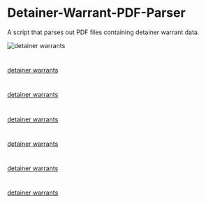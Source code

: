 # Detainer-Warrant-PDF-Parser
A script that parses out PDF files containing detainer warrant data. 


![detainer warrants](https://github.com/ThomasPepperz/Detainer-Warrant-PDF-Parser/tree/main/images/ex1.png)

#

[detainer warrants](https://github.com/ThomasPepperz/Detainer-Warrant-PDF-Parser/tree/main/images/ex1.png)

#

[detainer warrants](https://github.com/ThomasPepperz/Detainer-Warrant-PDF-Parser/tree/main/images/ex2.png)

#

[detainer warrants](https://github.com/ThomasPepperz/Detainer-Warrant-PDF-Parser/tree/main/images/ex3.png)


#

[detainer warrants](https://github.com/ThomasPepperz/Detainer-Warrant-PDF-Parser/tree/main/images/ex4.png)


#

[detainer warrants](https://github.com/ThomasPepperz/Detainer-Warrant-PDF-Parser/tree/main/images/ex5.png)

#

[detainer warrants](https://github.com/ThomasPepperz/Detainer-Warrant-PDF-Parser/tree/main/images/ex6.png)

